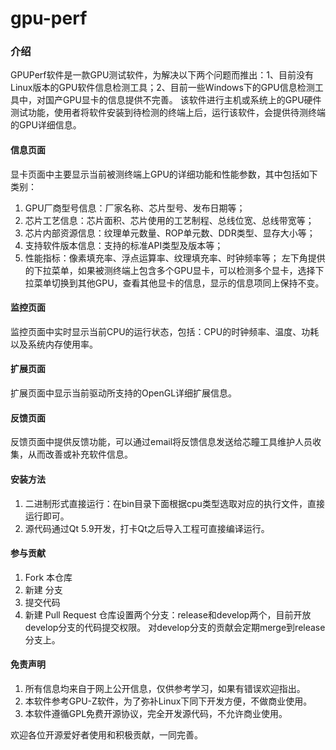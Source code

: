 # gpu-perf

### 介绍
GPUPerf软件是一款GPU测试软件，为解决以下两个问题而推出：1、目前没有Linux版本的GPU软件信息检测工具；2、目前一些Windows下的GPU信息检测工具中，对国产GPU显卡的信息提供不完善。
该软件进行主机或系统上的GPU硬件测试功能，使用者将软件安装到待检测的终端上后，运行该软件，会提供待测终端的GPU详细信息。

#### 信息页面
显卡页面中主要显示当前被测终端上GPU的详细功能和性能参数，其中包括如下类别：
1. GPU厂商型号信息：厂家名称、芯片型号、发布日期等；
2. 芯片工艺信息：芯片面积、芯片使用的工艺制程、总线位宽、总线带宽等；
3. 芯片内部资源信息：纹理单元数量、ROP单元数、DDR类型、显存大小等；
4. 支持软件版本信息：支持的标准API类型及版本等；
5. 性能指标：像素填充率、浮点运算率、纹理填充率、时钟频率等；
左下角提供的下拉菜单，如果被测终端上包含多个GPU显卡，可以检测多个显卡，选择下拉菜单切换到其他GPU，查看其他显卡的信息，显示的信息项同上保持不变。


#### 监控页面

监控页面中实时显示当前CPU的运行状态，包括：CPU的时钟频率、温度、功耗以及系统内存使用率。

#### 扩展页面

扩展页面中显示当前驱动所支持的OpenGL详细扩展信息。

#### 反馈页面

反馈页面中提供反馈功能，可以通过email将反馈信息发送给芯瞳工具维护人员收集，从而改善或补充软件信息。

#### 安装方法
1.  二进制形式直接运行：在bin目录下面根据cpu类型选取对应的执行文件，直接运行即可。
2.  源代码通过Qt 5.9开发，打卡Qt之后导入工程可直接编译运行。

#### 参与贡献

1.  Fork 本仓库
2.  新建  分支
3.  提交代码
4.  新建 Pull Request
仓库设置两个分支：release和develop两个，目前开放develop分支的代码提交权限。
对develop分支的贡献会定期merge到release分支上。


#### 免责声明

1.  所有信息均来自于网上公开信息，仅供参考学习，如果有错误欢迎指出。
2.  本软件参考GPU-Z软件，为了弥补Linux下同下开发方便，不做商业使用。
3.  本软件遵循GPL免费开源协议，完全开发源代码，不允许商业使用。

欢迎各位开源爱好者使用和积极贡献，一同完善。
